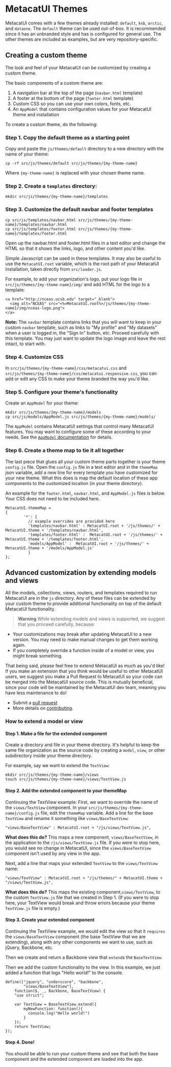 # MetacatUI Themes

MetacatUI comes with a few themes already installed: `default`, `knb`, `arctic`, and `dataone`.
The `default` theme can be used out-of-box. It is recommended since it has an unbranded style and has is configured for general use. The other themes are included as examples, but are very repository-specific.

## Creating a custom theme
The look and feel of your MetacatUI can be customized by creating a custom theme.

The basic components of a custom theme are:
1. A navigation bar at the top of the page (`navbar.html` template)
2. A footer at the bottom of the page (`footer.html` template)
3. Custom CSS so you can use your own colors, fonts, etc.
4. An `AppModel` that contains configuration values for your MetacatUI theme and installation

To create a custom theme, do the following:

### Step 1. Copy the default theme as a starting point
Copy and paste the `js/themes/default` directory to a new directory with the name of
your theme:

  ```
  cp -rf src/js/themes/default src/js/themes/{my-theme-name}
  ```

Where `{my-theme-name}` is replaced with your chosen theme name.

### Step 2. Create a `templates` directory:

  ```
  mkdir src/js/themes/{my-theme-name}/templates
  ```

### Step 3. Customize the default navbar and footer templates

  ```
  cp src/js/templates/navbar.html src/js/themes/{my-theme-name}/templates/navbar.html
  cp src/js/templates/footer.html src/js/themes/{my-theme-name}/templates/footer.html
  ```

Open up the navbar.html and footer.html files in a text editor and change the HTML
so that it shows the links, logo, and other content you'd like.

Simple Javascript can be used in these templates. It may also be useful to use the `MetacatUI.root` variable,
which is the root path of your MetacatUI installation, taken directly from `src/loader.js`.

For example, to add your organization's logo, put your logo file in `src/js/themes/{my-theme-name}/img/` and add
HTML for the logo to a template:
  ```
  <a href="http://nceas.ucsb.edu" target="_blank">
    <img alt="NCEAS" src="<%=MetacatUI.root%>/js/themes/{my-theme-name}/img/nceas-logo.png">
  </a>
  ```

**Note:** The `navbar` template contains links that you will want to keep in your custom `navbar` template,
such as links to "My profile" and "My datasets" when a user is logged in, the "Sign In" button, etc.
Proceed carefully with this template. You may just want to update the logo image and leave the rest intact, to start with.

### Step 4. Customize CSS

In `src/js/themes/{my-theme-name}/css/metacatui.css` and `src/js/themes/{my-theme-name}/css/metacatui.responsive.css`,
you can add or edit any CSS to make your theme branded the way you'd like.

### Step 5. Configure your theme's functionality

Create an `AppModel` for your theme:

  ```
  mkdir src/js/themes/{my-theme-name}/models
  cp src/js/models/AppModel.js src/js/themes/{my-theme-name}/models/
  ```

The `AppModel` contains MetacatUI settings that control many MetacatUI features. You may want to configure some of these according to your needs. See the [`AppModel` documentation](../docs/AppModel.html#defaults) for details.

### Step 6. Create a theme map to tie it all together

The last piece that glues all your custom theme parts together is your theme `config.js` file. Open the `config.js` file
in a text editor and in the `themeMap` json variable, add a new line for every template you have customized for your new theme.
What this does is map the default location of these app components to the customized location (in your theme directory).

An example for the `footer.html`, `navbar.html`, and `AppModel.js` files is below. Your CSS does not need to be included here.

  ```
  MetacatUI.themeMap =
  {
          '*': {
            // example overrides are provided here
            'templates/navbar.html' : MetacatUI.root + '/js/themes/' + MetacatUI.theme + '/templates/navbar.html',
            'templates/footer.html' :  MetacatUI.root + '/js/themes/' + MetacatUI.theme + '/templates/footer.html',
            'models/AppModel' :  MetacatUI.root + '/js/themes/' + MetacatUI.theme + '/models/AppModel.js'
            }
  };
  ```

## Advanced customization by extending models and views
All the models, collections, views, routers, and templates required to run
MetacatUI are in the `js` directory. Any of these files can be extended by your custom
theme to provide additional functionality on top of the default MetacatUI functionality.

> **Warning**
While extending models and views is supported, we suggest that you proceed carefully,
because:
- Your customizations may break after updating MetacatUI to a new version. You may need to make manual changes to get them working again.
- If you completely override a function inside of a model or view, you might break something.

That being said, please feel free to extend MetacatUI as much as you'd like! If you
make an extension that you think would be useful to other MetacatUI users, we suggest
you make a Pull Request to MetacatUI so your code can be merged into the MetacatUI source code.
This is mutually beneficial, since your code will be maintained by the MetacatUI dev team,
meaning you have less maintenance to do!
  - Submit a [pull request](https://github.com/NCEAS/metacatui/compare)
  - More details on [contributing](https://github.com/NCEAS/metacatui/blob/master/CONTRIBUTING.md).

### How to extend a model or view

#### Step 1. Make a file for the extended component

Create a directory and file in your theme directory. It's helpful to keep the same
file organization as the source code by creating a `model`, `view`, or other subdirectory inside your theme directory.

For example, say we want to extend the `TextView`:

  ```
  mkdir src/js/themes/{my-theme-name}/views
  touch src/js/themes/{my-theme-name}/views/TextView.js
  ```

#### Step 2. Add the extended component to your themeMap

Continuing the TextView example:
First, we want to override the name of the `views/TextView` component. In your `src/js/themes/{my-theme-name}/config.js`
file, edit the `themeMap` variable.
Add a line for the base `TextView` and rename it something like `views/BaseTextView`:

  ```
  "views/BaseTextView" : MetacatUI.root + "/js/views/TextView.js",
  ```
**What does this do?** This maps a new component, `views/BaseTextView`, in the application to the `/js/views/TextView.js` file. If you were to stop here, you would see no change in MetacatUI, since the `views/BaseTextView` component isn't used by any view in the app.

Next, add a line that maps your extended `TextView` to the `views/TextView` name:

  ```
  "views/TextView" : MetacatUI.root + "/js/themes/" + MetacatUI.theme + "/views/TextView.js",
  ```

**What does this do?** This maps the existing component,`views/TextView`, to the custom `TextView.js` file
that we created in Step 1. (If you were to stop here, your TextView would break and throw errors because your
theme `TextView.js` file is empty.)

#### Step 3. Create your extended component

Continuing the TextView example, we would edit the view so that it `requires` the `views/BaseTextView` component
(the base TextView that we are extending), along with any other components we want to use, such as jQuery, Backbone, etc.

Then we create and return a Backbone view that `extend`s the `BaseTextView`.

Then we add the custom functionality to the view. In this example, we just added a function that
logs "Hello world!" to the console.

  ```
  define(["jquery", "underscore", "backbone",
          "views/BaseTextView"],
      function($, _, Backbone, BaseTextView) {
      "use strict";

      var TextView = BaseTextView.extend({
          myNewFunction: function(){
            console.log("Hello world!")
          }
      });
      return TextView;
  });
  ```

#### Step 4. Done!

You should be able to run your custom theme and see that both the base component and the extended component are
loaded into the app.
